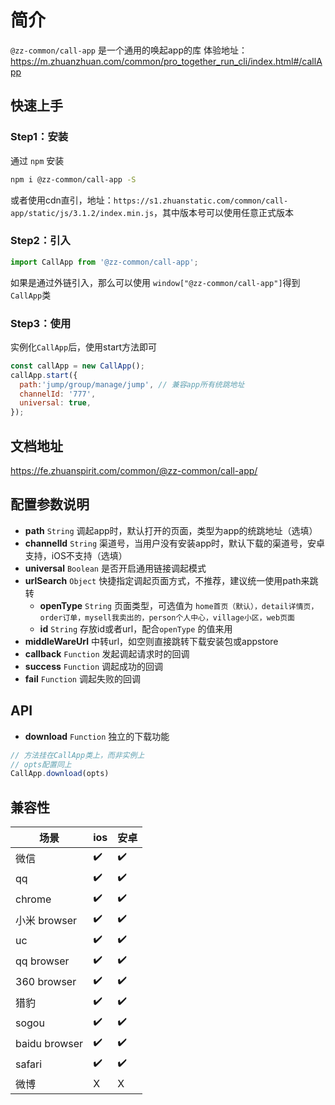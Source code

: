 # 简介
`@zz-common/call-app` 是一个通用的唤起app的库
体验地址：https://m.zhuanzhuan.com/common/pro_together_run_cli/index.html#/callApp

## 快速上手

### Step1：安装
通过 `npm` 安装

```bash
npm i @zz-common/call-app -S
```

或者使用cdn直引，地址：`https://s1.zhuanstatic.com/common/call-app/static/js/3.1.2/index.min.js`，其中版本号可以使用任意正式版本

### Step2：引入
```js
import CallApp from '@zz-common/call-app';
```
如果是通过外链引入，那么可以使用 `window["@zz-common/call-app"]`得到`CallApp`类

### Step3：使用
实例化`CallApp`后，使用start方法即可
```js
const callApp = new CallApp();
callApp.start({
  path:'jump/group/manage/jump', // 兼容app所有统跳地址
  channelId: '777',
  universal: true,
});
```

## 文档地址
https://fe.zhuanspirit.com/common/@zz-common/call-app/

## 配置参数说明
- **path** `String` 调起app时，默认打开的页面，类型为app的统跳地址（选填）
- **channelId** `String` 渠道号，当用户没有安装app时，默认下载的渠道号，安卓支持，iOS不支持（选填）
- **universal** `Boolean` 是否开启通用链接调起模式
- **urlSearch** `Object` 快捷指定调起页面方式，不推荐，建议统一使用path来跳转
  - **openType** `String` 页面类型，可选值为 `home首页（默认），detail详情页，order订单，mysell我卖出的，person个人中心，village小区，web页面`
  - **id** `String` 存放id或者url，配合`openType` 的值来用
- **middleWareUrl** 中转url，如空则直接跳转下载安装包或appstore
- **callback** `Function` 发起调起请求时的回调
- **success** `Function` 调起成功的回调
- **fail** `Function` 调起失败的回调

## API
- **download** `Function` 独立的下载功能

```js
// 方法挂在CallApp类上，而非实例上
// opts配置同上
CallApp.download(opts)
```

## 兼容性

| 场景          | ios | 安卓
| ------------- | --- | ----
| 微信          | ✔️  | ✔️
| qq            | ✔️  | ✔️
| chrome        | ✔️  | ✔️
| 小米 browser  | ✔️  | ✔️
| uc            | ✔️  | ✔️
| qq browser    | ✔️  | ✔️
| 360 browser   | ✔️  | ✔️
| 猎豹          | ✔️  | ✔️
| sogou         | ✔️  | ✔️
| baidu browser | ✔️  | ✔️
| safari        | ✔️  | ✔️
| 微博          | X   | X

